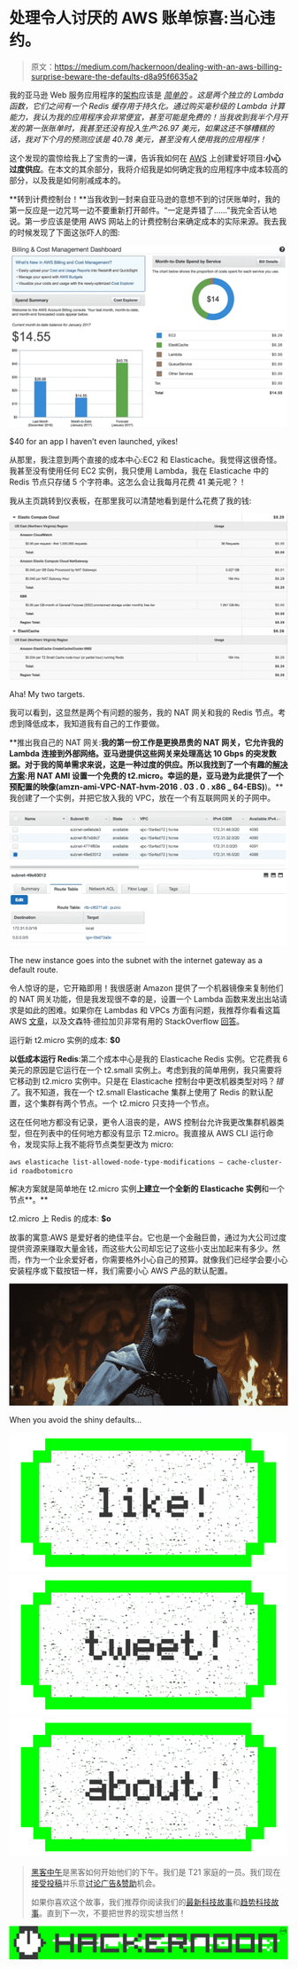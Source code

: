 # 处理令人讨厌的 AWS 账单惊喜:当心违约。

> 原文：<https://medium.com/hackernoon/dealing-with-an-aws-billing-surprise-beware-the-defaults-d8a95f6635a2>

我的亚马逊 Web 服务应用程序的[架构](https://hackernoon.com/tagged/architecture)应该是 [*简单的*](https://github.com/antsankov/MrRoadboto) *。这是两个独立的 Lambda 函数，它们之间有一个 Redis 缓存用于持久化。通过购买毫秒级的 Lambda 计算能力，我认为我的应用程序会非常便宜，甚至可能是免费的！当我收到我半个月开发的第一张账单时，我甚至还没有投入生产:26.97 美元，如果这还不够糟糕的话，我对下个月的预测应该是 40.78 美元，甚至没有人使用我的应用程序！*

这个发现的震惊给我上了宝贵的一课，告诉我如何在 [AWS](https://hackernoon.com/tagged/aws) 上创建爱好项目:**小心过度供应**。在本文的其余部分，我将介绍我是如何确定我的应用程序中成本较高的部分，以及我是如何削减成本的。

**转到计费控制台！**当我收到一封来自亚马逊的意想不到的讨厌账单时，我的第一反应是一边咒骂一边不要重新打开邮件。“一定是弄错了……”我完全否认地说。第一步应该是使用 AWS 网站上的计费控制台来确定成本的实际来源。我去我的时候发现了下面这张吓人的图:

![](img/17d8d3392f8233bf82a6e4df8bd7f59a.png)

$40 for an app I haven’t even launched, yikes!

从那里，我注意到两个直接的成本中心:EC2 和 Elasticache。我觉得这很奇怪。我甚至没有使用任何 EC2 实例，我只使用 Lambda，我在 Elasticache 中的 Redis 节点只存储 5 个字符串。这怎么会让我每月花费 41 美元呢？！

我从主页跳转到仪表板，在那里我可以清楚地看到是什么花费了我的钱:

![](img/d25d24a4532140d42616baccdd377cd6.png)

Aha! My two targets.

我可以看到，这显然是两个有问题的服务，我的 NAT 网关和我的 Redis 节点。考虑到降低成本，我知道我有自己的工作要做。

**推出我自己的 NAT 网关:**我的第一份工作是更换昂贵的 NAT 网关，它允许我的 Lambda 连接到外部网络。亚马逊提供这些网关来处理高达 10 Gbps 的突发数据。对于我的简单需求来说，这是一种过度的供应。所以我找到了一个有趣的[解决方案](https://forums.aws.amazon.com/thread.jspa?threadID=234959):用 NAT AMI 设置一个免费的 t2.micro。幸运的是，亚马逊为此提供了一个预配置的映像(**amzn-ami-VPC-NAT-hvm-2016 . 03 . 0 . x86 _ 64-EBS**)**)。**我创建了一个实例，并把它放入我的 VPC，放在一个有互联网网关的子网中。

![](img/350113d8efd544dbac962a5f3a83bb44.png)

The new instance goes into the subnet with the internet gateway as a default route.

令人惊讶的是，它开箱即用！我很感谢 Amazon 提供了一个机器镜像来复制他们的 NAT 网关功能，但是我发现很不幸的是，设置一个 Lambda 函数来发出出站请求是如此的困难。如果你在 Lambdas 和 VPCs 方面有问题，我推荐你看看这篇 AWS [文章](https://docs.aws.amazon.com/AmazonVPC/latest/UserGuide/VPC_NAT_Instance.html)，以及文森特·德拉加贝非常有用的 StackOverflow [回答](http://stackoverflow.com/questions/35455281/aws-lambda-how-to-setup-a-nat-gateway-for-a-lambda-function-with-vpc-access)。

运行新 t2.micro 实例的成本: **$0**

**以低成本运行 Redis**:第二个成本中心是我的 Elasticache Redis 实例。它花费我 6 美元的原因是它运行在一个 t2.small 实例上。考虑到我的简单用例，我只需要将它移动到 t2.micro 实例中。只是在 Elasticache 控制台中更改机器类型对吗？*错了*。我不知道，我在一个 t2.small Elasticache 集群上使用了 Redis 的默认配置，这个集群有两个节点。一个 t2.micro 只支持一个节点。

这在任何地方都没有记录，更令人沮丧的是，AWS 控制台允许我更改集群机器类型，但在列表中的任何地方都没有显示 T2.micro。我直接从 AWS CLI 运行命令，发现实际上我不能将节点类型更改为 micro:

```
aws elasticache list-allowed-node-type-modifications — cache-cluster-id roadbotomicro
```

解决方案就是简单地在 t2.micro 实例**上建立一个全新的 Elasticache 实例**和一个节点**。**

t2.micro 上 Redis 的成本: **$o**

故事的寓意:AWS 是爱好者的绝佳平台。它也是一个金融巨兽，通过为大公司过度提供资源来赚取大量金钱，而这些大公司却忘记了这些小支出加起来有多少。然而，作为一个业余爱好者，你需要格外小心自己的预算。就像我们已经学会要小心安装程序或下载按钮一样，我们需要小心 AWS 产品的默认配置。

![](img/52826bbd7bc6344e4b7ef441c8f49e13.png)

When you avoid the shiny defaults…

[![](img/50ef4044ecd4e250b5d50f368b775d38.png)](http://bit.ly/HackernoonFB)[![](img/979d9a46439d5aebbdcdca574e21dc81.png)](https://goo.gl/k7XYbx)[![](img/2930ba6bd2c12218fdbbf7e02c8746ff.png)](https://goo.gl/4ofytp)

> [黑客中午](http://bit.ly/Hackernoon)是黑客如何开始他们的下午。我们是 T21 家庭的一员。我们现在[接受投稿](http://bit.ly/hackernoonsubmission)并乐意[讨论广告&赞助](mailto:partners@amipublications.com)机会。
> 
> 如果你喜欢这个故事，我们推荐你阅读我们的[最新科技故事](http://bit.ly/hackernoonlatestt)和[趋势科技故事](https://hackernoon.com/trending)。直到下一次，不要把世界的现实想当然！

![](img/be0ca55ba73a573dce11effb2ee80d56.png)